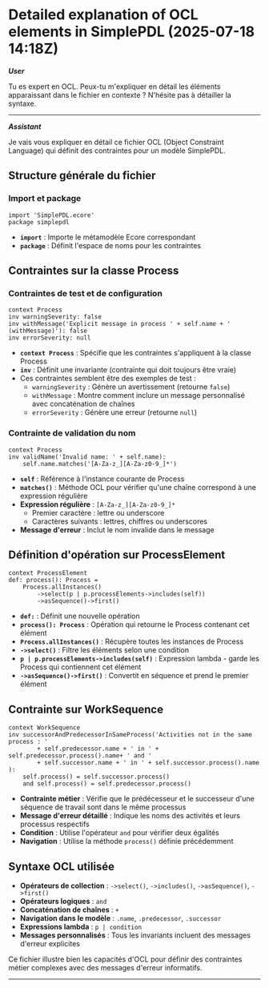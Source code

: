 <!-- Generated by SpecStory -->

# Detailed explanation of OCL elements in SimplePDL (2025-07-18 14:18Z)

_**User**_

Tu es expert en OCL. Peux-tu m'expliquer en détail les éléments apparaissant dans le fichier en contexte ? N'hésite pas à détailler la syntaxe.

---

_**Assistant**_

Je vais vous expliquer en détail ce fichier OCL (Object Constraint Language) qui définit des contraintes pour un modèle SimplePDL.

## Structure générale du fichier

### Import et package
```ocl
import 'SimplePDL.ecore'
package simplepdl
```
- **`import`** : Importe le métamodèle Ecore correspondant
- **`package`** : Définit l'espace de noms pour les contraintes

## Contraintes sur la classe Process

### Contraintes de test et de configuration
```ocl
context Process
inv warningSeverity: false
inv withMessage('Explicit message in process ' + self.name + ' (withMessage)'): false
inv errorSeverity: null
```

- **`context Process`** : Spécifie que les contraintes s'appliquent à la classe Process
- **`inv`** : Définit une invariante (contrainte qui doit toujours être vraie)
- Ces contraintes semblent être des exemples de test :
  - `warningSeverity` : Génère un avertissement (retourne `false`)
  - `withMessage` : Montre comment inclure un message personnalisé avec concaténation de chaînes
  - `errorSeverity` : Génère une erreur (retourne `null`)

### Contrainte de validation du nom
```ocl
context Process
inv validName('Invalid name: ' + self.name):
	self.name.matches('[A-Za-z_][A-Za-z0-9_]*')
```

- **`self`** : Référence à l'instance courante de Process
- **`matches()`** : Méthode OCL pour vérifier qu'une chaîne correspond à une expression régulière
- **Expression régulière** : `[A-Za-z_][A-Za-z0-9_]*`
  - Premier caractère : lettre ou underscore
  - Caractères suivants : lettres, chiffres ou underscores
- **Message d'erreur** : Inclut le nom invalide dans le message

## Définition d'opération sur ProcessElement

```ocl
context ProcessElement
def: process(): Process =
	Process.allInstances()
		->select(p | p.processElements->includes(self))
		->asSequence()->first()
```

- **`def:`** : Définit une nouvelle opération
- **`process(): Process`** : Opération qui retourne le Process contenant cet élément
- **`Process.allInstances()`** : Récupère toutes les instances de Process
- **`->select()`** : Filtre les éléments selon une condition
- **`p | p.processElements->includes(self)`** : Expression lambda - garde les Process qui contiennent cet élément
- **`->asSequence()->first()`** : Convertit en séquence et prend le premier élément

## Contrainte sur WorkSequence

```ocl
context WorkSequence
inv successorAndPredecessorInSameProcess('Activities not in the same process : '
		+ self.predecessor.name + ' in ' + self.predecessor.process().name+ ' and '
		+ self.successor.name + ' in ' + self.successor.process().name
):
	self.process() = self.successor.process()
	and self.process() = self.predecessor.process()
```

- **Contrainte métier** : Vérifie que le prédécesseur et le successeur d'une séquence de travail sont dans le même processus
- **Message d'erreur détaillé** : Indique les noms des activités et leurs processus respectifs
- **Condition** : Utilise l'opérateur `and` pour vérifier deux égalités
- **Navigation** : Utilise la méthode `process()` définie précédemment

## Syntaxe OCL utilisée

- **Opérateurs de collection** : `->select()`, `->includes()`, `->asSequence()`, `->first()`
- **Opérateurs logiques** : `and`
- **Concaténation de chaînes** : `+`
- **Navigation dans le modèle** : `.name`, `.predecessor`, `.successor`
- **Expressions lambda** : `p | condition`
- **Messages personnalisés** : Tous les invariants incluent des messages d'erreur explicites

Ce fichier illustre bien les capacités d'OCL pour définir des contraintes métier complexes avec des messages d'erreur informatifs.

---

